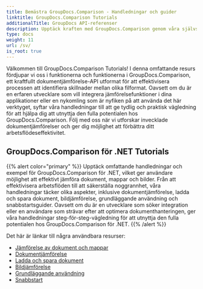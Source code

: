 ```yaml
---
title: Bemästra GroupDocs.Comparison - Handledningar och guider
linktitle: GroupDocs.Comparison Tutorials
additionalTitle: GroupDocs API-referenser
description: Upptäck kraften med GroupDocs.Comparison genom våra självstudier! Lär dig att integrera och använda detta API för effektiv dokumentjämförelse.
type: docs
weight: 11
url: /sv/
is_root: true
---
```


Välkommen till GroupDocs.Comparison Tutorials! I denna omfattande resurs fördjupar vi oss i funktionerna och funktionerna i GroupDocs.Comparison, ett kraftfullt dokumentjämförelse-API utformat för att effektivisera processen att identifiera skillnader mellan olika filformat. Oavsett om du är en erfaren utvecklare som vill integrera jämförelsefunktioner i dina applikationer eller en nykomling som är nyfiken på att använda det här verktyget, syftar våra handledningar till att ge tydlig och praktisk vägledning för att hjälpa dig att utnyttja den fulla potentialen hos GroupDocs.Comparison. Följ med oss när vi utforskar invecklade dokumentjämförelser och ger dig möjlighet att förbättra ditt arbetsflödeseffektivitet.

## GroupDocs.Comparison för .NET Tutorials
{{% alert color="primary" %}}
Upptäck omfattande handledningar och exempel för GroupDocs.Comparison för .NET, vilket ger användare möjlighet att effektivt jämföra dokument, mappar och bilder. Från att effektivisera arbetsflöden till att säkerställa noggrannhet, våra handledningar täcker olika aspekter, inklusive dokumentjämförelse, ladda och spara dokument, bildjämförelse, grundläggande användning och snabbstartsguider. Oavsett om du är en utvecklare som söker integration eller en användare som strävar efter att optimera dokumenthanteringen, ger våra handledningar steg-för-steg-vägledning för att utnyttja den fulla potentialen hos GroupDocs.Comparison för .NET.
{{% /alert %}}

Det här är länkar till några användbara resurser:
 
- [Jämförelse av dokument och mappar](./net/documents-and-folder-comparison/)
- [Dokumentjämförelse](./net/document-comparison/)
- [Ladda och spara dokument](./net/loading-and-saving-documents/)
- [Bildjämförelse](./net/image-comparison/)
- [Grundläggande användning](./net/basic-usage/)
- [Snabbstart](./net/quick-start/)

